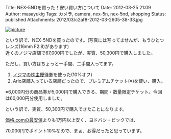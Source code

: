 Title: NEX-5NDを買った！安い買い方について
Date: 2012-03-25 21:09
Author: masayukig
Tags: カメラ, camera, nex-5n, nex-5nd, shopping
Status: published
Attachments: 2012/03/c2af8-2012-03-2605-38-33.jpg




[![picture](https://masayukig.files.wordpress.com/2012/03/c2af8-2012-03-2605-38-33.jpg?w=300)
](https://masayukig.files.wordpress.com/2012/03/c2af8-2012-03-2605-38-33.jpg)


という訳で、NEX-5NDを買ったのです。(写真には写ってませんが、もうひとつレンズ(16mm
F2.8)があります)  
近くのノジマ店舗で67,000円でしたが、実質、50,300円で購入しました。

ただし、買い方はちょっと一手間、二手間入ってます。

1.  [ノジマの株主優待券](http://www.nojima.co.jp/ir/stockholder.html)を使った(10%オフ)
2.  Ario店舗入っている店舗だったので、プレミアムチケット(※)を使い、購入。


※6,000円分の商品券が5,000円で購入できる、期間・数量限定チケット。今回は60,000円分使用しました。





という訳で、実質、50,300円で購入できたことになります。



[価格.comの最安値](http://kakaku.com/item/K0000281279/)よりも1万円以上安く、ヨドバシ・ビックでは、



70,000円でポイント10%なので、まぁ、お得だったと思っています。




